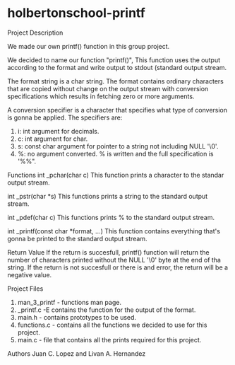 # holbertonschool-printf

Project Description

We made our own printf() function in this group project.

We decided to name our function "printf()", This function uses the output according to the format and write output to stdout (standard output stream.

The format string is a char string. The format contains ordinary characters that are copied without change on the output stream with conversion specifications which results in fetching zero or more arguments.

A conversion specifier is a character that specifies what type of conversion is gonna be applied. The specifiers are:
1. i: int argument for decimals.
2. c: int argument for char.
3. s: const char argument for pointer to a string not including NULL '\0'.
4. %: no argument converted. % is written and the full specification is '%%".

Functions
int _pchar(char c)
This function prints a character to the standar output stream.

int _pstr(char *s)
This functions prints a string to the standard output stream.

int _pdef(char c)
This functions prints % to the standard output stream.

int _printf(const char *format, ...)
This function contains everything that's gonna be printed to the standard output stream.

Return Value
If the return is succesfull, printf() function will return the number of characters printed without the NULL '\0' byte at the end of tha string. If the return is not succesfull or there is and error, the return will be a negative value.

Project Files
1. man_3_printf - functions man page.
2. _printf.c -E contains the function for the output of the format.
3. main.h - contains prototypes to be used.
4. functions.c - contains all the functions we decided to use for this project.
5. main.c - file that contains all the prints required for this project.

Authors
Juan C. Lopez and Livan A. Hernandez
